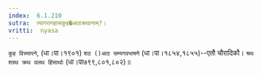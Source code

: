 ```yaml
---
index:  6.1.210
sutra:  त्यागरागहासकुह�आठक्रथानाम्?।
vritti:  nyasa
---
```


`कुह विस्मापने`, (धा।पा।१९०१) `शठ ()आठ सम्यगवभाषणे` (धा।पा।१८५४,१८५५)--एतौ चौरादिकौ। `श्रथ श्लथ क्रथ वलथ हिंसार्थाः` (धा।पा७९९,८०१,८०२)॥
